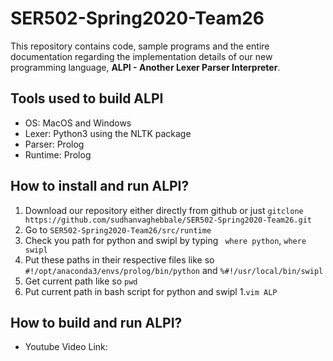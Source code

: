 # SER502-Spring2020-Team26
This repository contains code, sample programs and the entire documentation regarding the implementation details of our new programming language, **ALPI - Another Lexer Parser Interpreter**.

## Tools used to build ALPI
* OS: MacOS and Windows
* Lexer: Python3 using the NLTK package
* Parser: Prolog
* Runtime: Prolog

## How to install and run ALPI?
1. Download our repository either directly from github or just `gitclone https://github.com/sudhanvaghebbale/SER502-Spring2020-Team26.git ` 
2. Go to `SER502-Spring2020-Team26/src/runtime`
3. Check you path for python and swipl by typing  ` where python`,
    `where swipl`
4. Put these paths in their respective files like so `#!/opt/anaconda3/envs/prolog/bin/python` and `%#!/usr/local/bin/swipl`
5. Get current path like so `pwd`
6. Put current path in bash script for python and swipl 
  1.`vim ALP`

## How to build and run ALPI?


* Youtube Video Link: 
